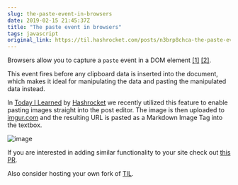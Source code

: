 ```yaml
---
slug: the-paste-event-in-browsers
date: 2019-02-15 21:45:37Z
title: "The paste event in browsers"
tags: javascript
original_link: https://til.hashrocket.com/posts/n3brp8chca-the-paste-event-in-browsers
---
```



Browsers allow you to capture a `paste` event in a DOM element [[1]](https://www.w3.org/TR/clipboard-apis/#clipboard-event-paste)  [[2]](https://developer.mozilla.org/en-US/docs/Web/Events/paste).

This event fires before any clipboard data is inserted into the document, which makes it ideal for manipulating the data and pasting the manipulated data instead.

In [Today I Learned](https://til.hashrocket.com) by [Hashrocket](https://hashrocket.com) we recently utilized this feature to enable pasting images straight into the post editor. The image is then uploaded to [imgur.com](https://imgur.com) and the resulting URL is pasted as a Markdown Image Tag into the textbox.

![image](https://i.imgur.com/yB66TC3.gif)

If you are interested in adding similar functionality to your site check out [this PR](https://github.com/hashrocket/tilex/pull/337).


Also consider hosting your own fork of [TIL](https://github.com/hashrocket/tilex).
